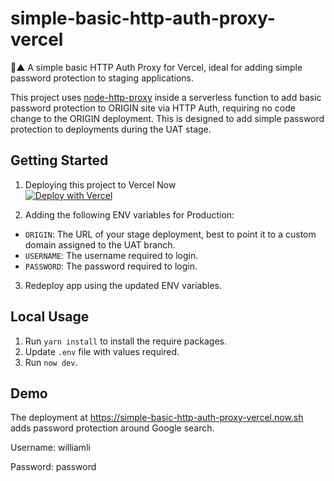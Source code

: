# simple-basic-http-auth-proxy-vercel

🔐▲ A simple basic HTTP Auth Proxy for Vercel, ideal for adding simple password protection to staging applications.

This project uses [node-http-proxy](https://github.com/http-party/node-http-proxy) inside a serverless function to add
basic password protection to ORIGIN site via HTTP Auth, requiring no code change to the ORIGIN deployment. This is designed
to add simple password protection to deployments during the UAT stage.

## Getting Started

1. Deploying this project to Vercel Now<br/>[![Deploy with Vercel](https://vercel.com/button)](https://vercel.com/import/project?template=https://github.com/RomaniaChat/auth-proxy-vercel/tree/master/)

2. Adding the following ENV variables for Production:

  + `ORIGIN`: The URL of your stage deployment, best to point it to a custom domain assigned to the UAT branch.
  + `USERNAME`: The username required to login.
  + `PASSWORD`: The password required to login.
  
3. Redeploy app using the updated ENV variables.

## Local Usage

1. Run `yarn install` to install the require packages.
2. Update `.env` file with values required.
3. Run `now dev`.

## Demo

The deployment at https://simple-basic-http-auth-proxy-vercel.now.sh adds password protection around Google search.

Username: williamli

Password: password

